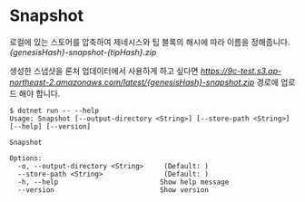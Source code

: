# Snapshot

로컬에 있는 스토어를 압축하여 제네시스와 팁 블록의 해시에 따라 이름을 정해줍니다. *{genesisHash}-snapshot-{tipHash}.zip*

생성한 스냅샷을 론처 업데이터에서 사용하게 하고 싶다면 *https://9c-test.s3.ap-northeast-2.amazonaws.com/latest/{genesisHash}-snapshot.zip*
경로에 업로드 해야 합니다.

```
$ dotnet run -- --help
Usage: Snapshot [--output-directory <String>] [--store-path <String>] [--help] [--version]

Snapshot

Options:
  -o, --output-directory <String>     (Default: )
  --store-path <String>               (Default: )
  -h, --help                         Show help message
  --version                          Show version
```
